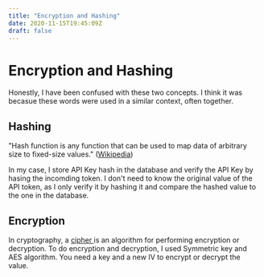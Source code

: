 ```yaml
---
title: "Encryption and Hashing"
date: 2020-11-15T19:45:09Z
draft: false
---
```

# Encryption and Hashing

Honestly, I have been confused with these two concepts. I think it was becasue these words were used in a similar context, often together.

## Hashing

"Hash function is any function that can be used to map data of arbitrary size to fixed-size values." \([Wikipedia](https://en.wikipedia.org/wiki/Hash_function)\)

In my case, I store API Key hash in the database and verify the API Key by hasing the incomding token. I don't need to know the original value of the API token, as I only verify it by hashing it and compare the hashed value to the one in the database.

## Encryption

In cryptography, a [cipher ](https://en.wikipedia.org/wiki/Cipher)is an algorithm for performing encryption or decryption. To do encryption and decryption, I used Symmetric key and AES algorithm. You need a key and a new IV to encrypt or decrypt the value.

